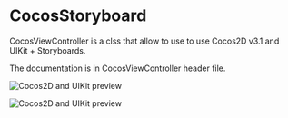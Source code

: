 CocosStoryboard
===============

CocosViewController is a clss that allow to use to use Cocos2D v3.1 and UIKit + Storyboards.

The documentation is in CocosViewController header file.

![Cocos2D and UIKit preview](http://www.dimitrigiani.it/files/cocos-uikit-1-1.png)

![Cocos2D and UIKit preview](http://www.dimitrigiani.it/files/cocos-uikit-2.png)

